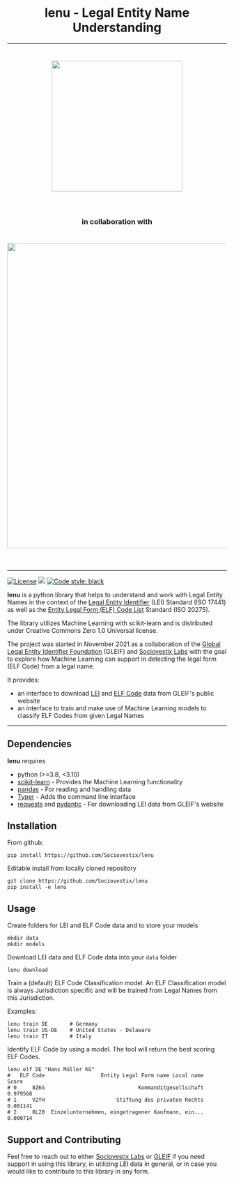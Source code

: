 
<h1 align="center">
lenu - Legal Entity Name Understanding 
</h1>

---------------

<h1 align="center">
<a href="https://gleif.org">
<img src="https://www.gleif.org/assets/build/img/logo/gleif-logo.svg" width="300">
</a>
</h1><br>
<h3 align="center">in collaboration with</h3> 
<h1 align="center">
<a href="https://sociovestix.com">
<img src="https://sociovestix.com/img/svl_logo_centered.svg" width="700px">
</a>
</h1><br>

---------------

[![License](https://img.shields.io/github/license/Sociovestix/lenu.svg)](https://github.com/Sociovestix/lenu/blob/main/LICENSE)
![](https://img.shields.io/badge/python-3.8%20%7C%203.9-blue)
[![Code style: black](https://img.shields.io/badge/code%20style-black-000000.svg)](https://github.com/psf/black)


**lenu** is a python library that helps to understand and work with Legal Entity Names
in the context of the [Legal Entity Identifier](https://www.gleif.org/en/about-lei/introducing-the-legal-entity-identifier-lei) (LEI) Standard (ISO 17441)
as well as the [Entity Legal Form (ELF) Code List](https://www.gleif.org/en/about-lei/code-lists/iso-20275-entity-legal-forms-code-list) Standard (ISO 20275).  

The library utilizes Machine Learning with scikit-learn and is distributed under Creative Commons Zero 1.0 Universal license.   

The project was started in November 2021 as a collaboration of the [Global Legal Entity Identifier Foundation](https://gleif.org) (GLEIF) and
[Sociovestix Labs](https://sociovestix.com) with the goal to explore how Machine Learning can support in detecting the legal form (ELF Code) from a legal name. 

It provides:
- an interface to download [LEI](https://www.gleif.org/en/lei-data/gleif-golden-copy/download-the-golden-copy#/) and [ELF Code](https://www.gleif.org/en/about-lei/code-lists/iso-20275-entity-legal-forms-code-list) data from GLEIF's public website
- an interface to train and make use of Machine Learning models to classify ELF Codes from given Legal Names

---

## Dependencies
**lenu** requires
- python (>=3.8, <3.10)
- [scikit-learn](https://scikit-learn.org/) - Provides the Machine Learning functionality 
- [pandas](https://pandas.pydata.org/) - For reading and handling data
- [Typer](https://typer.tiangolo.com/) - Adds the command line interface
- [requests](https://docs.python-requests.org/en/latest/) and [pydantic](https://pydantic-docs.helpmanual.io/) - For downloading LEI data from GLEIF's website

## Installation

From github:
```shell
pip install https://github.com/Sociovestix/lenu
```

Editable install from locally cloned repository
```shell
git clone https://github.com/Sociovestix/lenu
pip install -e lenu
```

## Usage

Create folders for LEI and ELF Code data and to store your models

```shell
mkdir data
mkdir models
```

Download LEI data and ELF Code data into your `data` folder
```shell
lenu download
```

Train a (default) ELF Code Classification model. An ELF Classification model is always Jurisdiction specific and 
will be trained from Legal Names from this Jurisdiction.

Examples: 
```shell
lenu train DE       # Germany
lenu train US-DE    # United States - Delaware
lenu train IT       # Italy
```

Identify ELF Code by using a model. The tool will return the best scoring ELF Codes. 
```shell
lenu elf DE "Hans Müller KG"
#   ELF Code                  Entity Legal Form name Local name     Score
# 0     8Z6G                              Kommanditgesellschaft  0.979568
# 1     V2YH                       Stiftung des privaten Rechts  0.001141
# 2     OL20  Einzelunternehmen, eingetragener Kaufmann, ein...  0.000714
```


## Support and Contributing
Feel free to reach out to either [Sociovestix Labs](https://sociovestix.com/contact) or [GLEIF](https://www.gleif.org/contact/contact-information)
if you need support in using this library, in utilizing LEI data in general, or in case you would like to contribute to this library in any form.

